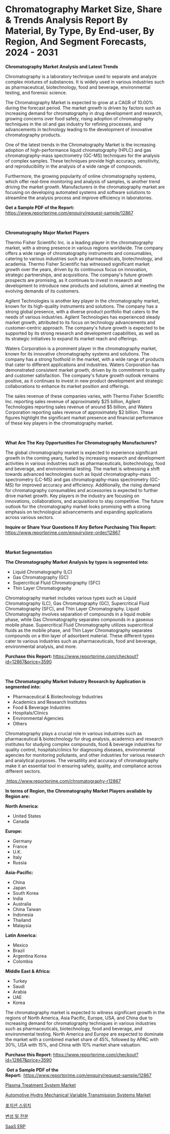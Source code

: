 <p><h1>Chromatography Market Size, Share & Trends Analysis Report By Material, By Type, By End-user, By Region, And Segment Forecasts, 2024 - 2031</h1></p><p><strong>Chromatography Market Analysis and Latest Trends</strong></p>
<p><p>Chromatography is a laboratory technique used to separate and analyze complex mixtures of substances. It is widely used in various industries such as pharmaceutical, biotechnology, food and beverage, environmental testing, and forensic science.</p><p>The Chromatography Market is expected to grow at a CAGR of 10.00% during the forecast period. The market growth is driven by factors such as increasing demand for chromatography in drug development and research, growing concerns over food safety, rising adoption of chromatography techniques in the oil and gas industry for refining processes, and advancements in technology leading to the development of innovative chromatography products.</p><p>One of the latest trends in the Chromatography Market is the increasing adoption of high-performance liquid chromatography (HPLC) and gas chromatography-mass spectrometry (GC-MS) techniques for the analysis of complex samples. These techniques provide high accuracy, sensitivity, and reproducibility in the analysis of a wide range of compounds.</p><p>Furthermore, the growing popularity of online chromatography systems, which offer real-time monitoring and analysis of samples, is another trend driving the market growth. Manufacturers in the chromatography market are focusing on developing automated systems and software solutions to streamline the analysis process and improve efficiency in laboratories.</p></p>
<p><strong>Get a Sample PDF of the Report:&nbsp;</strong> <a href="https://www.reportprime.com/enquiry/request-sample/12867">https://www.reportprime.com/enquiry/request-sample/12867</a></p>
<p>&nbsp;</p>
<p><strong>Chromatography Major Market Players</strong></p>
<p><p>Thermo Fisher Scientific Inc. is a leading player in the chromatography market, with a strong presence in various regions worldwide. The company offers a wide range of chromatography instruments and consumables, catering to various industries such as pharmaceuticals, biotechnology, and academia. Thermo Fisher Scientific has witnessed significant market growth over the years, driven by its continuous focus on innovation, strategic partnerships, and acquisitions. The company's future growth prospects are promising, as it continues to invest in research and development to introduce new products and solutions, aimed at meeting the evolving demands of its customers.</p><p>Agilent Technologies is another key player in the chromatography market, known for its high-quality instruments and solutions. The company has a strong global presence, with a diverse product portfolio that caters to the needs of various industries. Agilent Technologies has experienced steady market growth, attributed to its focus on technology advancements and customer-centric approach. The company's future growth is expected to be supported by its strong research and development capabilities, as well as its strategic initiatives to expand its market reach and offerings.</p><p>Waters Corporation is a prominent player in the chromatography market, known for its innovative chromatography systems and solutions. The company has a strong foothold in the market, with a wide range of products that cater to different applications and industries. Waters Corporation has demonstrated consistent market growth, driven by its commitment to quality and customer satisfaction. The company's future growth outlook remains positive, as it continues to invest in new product development and strategic collaborations to enhance its market position and offerings.</p><p>The sales revenue of these companies varies, with Thermo Fisher Scientific Inc. reporting sales revenue of approximately $25 billion, Agilent Technologies reporting sales revenue of around $5 billion, and Waters Corporation reporting sales revenue of approximately $2 billion. These figures highlight the significant market presence and financial performance of these key players in the chromatography market.</p></p>
<p>&nbsp;</p>
<p><strong>What Are The Key Opportunities For Chromatography Manufacturers?</strong></p>
<p><p>The global chromatography market is expected to experience significant growth in the coming years, fueled by increasing research and development activities in various industries such as pharmaceuticals, biotechnology, food and beverage, and environmental testing. The market is witnessing a shift towards advanced technologies such as liquid chromatography-mass spectrometry (LC-MS) and gas chromatography-mass spectrometry (GC-MS) for improved accuracy and efficiency. Additionally, the rising demand for chromatography consumables and accessories is expected to further drive market growth. Key players in the industry are focusing on innovations, collaborations, and acquisitions to stay competitive. The future outlook for the chromatography market looks promising with a strong emphasis on technological advancements and expanding applications across various sectors.</p></p>
<p><strong>Inquire or Share Your Questions If Any Before Purchasing This Report:</strong> <a href="https://www.reportprime.com/enquiry/pre-order/12867">https://www.reportprime.com/enquiry/pre-order/12867</a></p>
<p>&nbsp;</p>
<p><strong>Market Segmentation</strong></p>
<p><strong>The Chromatography Market Analysis by types is segmented into:</strong></p>
<p><ul><li>Liquid Chromatography (LC)</li><li>Gas Chromatography (GC)</li><li>Supercritical Fluid Chromatography (SFC)</li><li>Thin Layer Chromatography</li></ul></p>
<p><p>Chromatography market includes various types such as Liquid Chromatography (LC), Gas Chromatography (GC), Supercritical Fluid Chromatography (SFC), and Thin Layer Chromatography. Liquid Chromatography involves separation of compounds in a liquid mobile phase, while Gas Chromatography separates compounds in a gaseous mobile phase. Supercritical Fluid Chromatography utilizes supercritical fluids as the mobile phase, and Thin Layer Chromatography separates compounds on a thin layer of adsorbent material. These different types cater to various industries such as pharmaceuticals, food and beverage, environmental analysis, and more.</p></p>
<p><strong>Purchase this Report:&nbsp;</strong><a href="https://www.reportprime.com/checkout?id=12867&price=3590">https://www.reportprime.com/checkout?id=12867&price=3590</a></p>
<p>&nbsp;</p>
<p><strong>The Chromatography Market Industry Research by Application is segmented into:</strong></p>
<p><ul><li>Pharmaceutical & Biotechnology Industries</li><li>Academics and Research Institutes</li><li>Food & Beverage Industries</li><li>Hospitals/Clinics</li><li>Environmental Agencies</li><li>Others</li></ul></p>
<p><p>Chromatography plays a crucial role in various industries such as pharmaceutical & biotechnology for drug analysis, academics and research institutes for studying complex compounds, food & beverage industries for quality control, hospitals/clinics for diagnosing diseases, environmental agencies for monitoring pollutants, and other industries for various research and analytical purposes. The versatility and accuracy of chromatography make it an essential tool in ensuring safety, quality, and compliance across different sectors.</p></p>
<p><a href="https://www.reportprime.com/chromatography-r12867">&nbsp;https://www.reportprime.com/chromatography-r12867</a></p>
<p><strong>In terms of Region, the Chromatography Market Players available by Region are:</strong></p>
<p>
    <p> <strong> North America: </strong>
        <ul>
            <li>United States</li>
            <li>Canada</li>
        </ul>
        </p> 
    <p> <strong> Europe: </strong>
        <ul>
            <li>Germany</li>
            <li>France</li>
            <li>U.K.</li>
            <li>Italy</li>
            <li>Russia</li>
        </ul>
        </p> 
    <p> <strong> Asia-Pacific: </strong>
        <ul>
            <li>China</li>
            <li>Japan</li>
            <li>South Korea</li>
            <li>India</li>
            <li>Australia</li>
            <li>China Taiwan</li>
            <li>Indonesia</li>
            <li>Thailand</li>
            <li>Malaysia</li>
        </ul>
        </p> 
    <p> <strong> Latin America: </strong>
        <ul>
            <li>Mexico</li>
            <li>Brazil</li>
            <li>Argentina Korea</li>
            <li>Colombia</li>
        </ul>
        </p> 
    <p> <strong> Middle East & Africa: </strong>
        <ul>
            <li>Turkey</li>
            <li>Saudi</li>
            <li>Arabia</li>
            <li>UAE</li>
            <li>Korea</li>
        </ul>
    </p>
    </p>
<p><p>The chromatography market is expected to witness significant growth in the regions of North America, Asia Pacific, Europe, USA, and China due to increasing demand for chromatography techniques in various industries such as pharmaceuticals, biotechnology, food and beverage, and environmental testing. North America and Europe are expected to dominate the market with a combined market share of 45%, followed by APAC with 30%, USA with 15%, and China with 10% market share valuation.</p></p>
<p><strong>Purchase this Report: </strong><a href="https://www.reportprime.com/checkout?id=12867&price=3590">https://www.reportprime.com/checkout?id=12867&price=3590</a></p>
<p>&nbsp;<strong>Get a Sample PDF of the Report:&nbsp;&nbsp;</strong><a href="https://www.reportprime.com/enquiry/request-sample/12867">https://www.reportprime.com/enquiry/request-sample/12867</a></p>
<p><strong></strong></p>
<p><p><a href="https://github.com/claudianurdin/Market-Research-Report-List-1/blob/main/plasma-treatment-system-market.md">Plasma Treatment System Market</a></p><p><a href="https://medium.com/@dorisstephens14/automotive-hydro-mechanical-variable-transmission-systems-market-size-is-growing-at-cagr-of-12-3-b78f6fc293ae">Automotive Hydro Mechanical Variable Transmission Systems Market</a></p><p><a href="https://github.com/AidenReinger/Market-Research-Report-List-1/blob/main/811935962831.md">포지션 스위치</a></p><p><a href="https://github.com/wallacBahrtyinger567686/Market-Research-Report-List-2/blob/main/503347762766.md">변성 밀 전분</a></p><p><a href="https://medium.com/@lovern8746/saas-erp%E5%B8%82%E5%A0%B4%E8%A6%8F%E6%A8%A1%E3%81%A8%E3%82%B7%E3%82%A7%E3%82%A2%E5%88%86%E6%9E%90-%E6%88%90%E9%95%B7%E3%83%88%E3%83%AC%E3%83%B3%E3%83%89%E3%81%A8%E4%BA%88%E6%B8%AC-2024%E5%B9%B4-2031%E5%B9%B4-d30adac5296f">SaaS ERP</a></p></p>